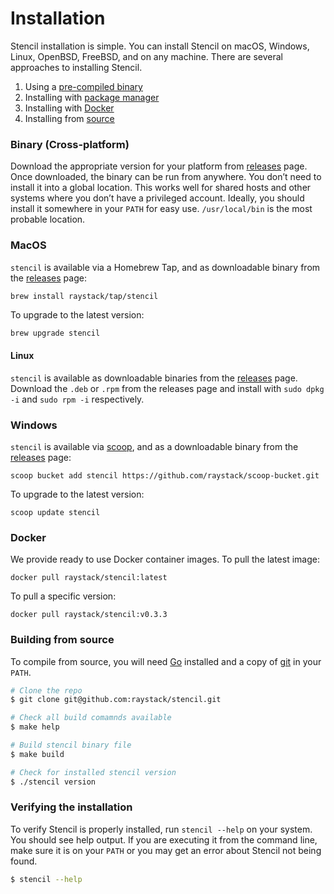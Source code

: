 # Installation

Stencil installation is simple. You can install Stencil on macOS, Windows, Linux, OpenBSD, FreeBSD, and on any machine. There are several approaches to installing Stencil.

1. Using a [pre-compiled binary](#binary-cross-platform)
2. Installing with [package manager](#MacOS)
3. Installing with [Docker](#Docker)
4. Installing from [source](#building-from-source)

### Binary (Cross-platform)

Download the appropriate version for your platform from [releases](https://github.com/raystack/stencil/releases) page. Once downloaded, the binary can be run from anywhere.
You don’t need to install it into a global location. This works well for shared hosts and other systems where you don’t have a privileged account.
Ideally, you should install it somewhere in your `PATH` for easy use. `/usr/local/bin` is the most probable location.

### MacOS

`stencil` is available via a Homebrew Tap, and as downloadable binary from the [releases](https://github.com/raystack/stencil/releases/latest) page:

```sh
brew install raystack/tap/stencil
```

To upgrade to the latest version:

```
brew upgrade stencil
```

#### Linux

`stencil` is available as downloadable binaries from the [releases](https://github.com/raystack/stencil/releases/latest) page. Download the `.deb` or `.rpm` from the releases page and install with `sudo dpkg -i` and `sudo rpm -i` respectively.

### Windows

`stencil` is available via [scoop](https://scoop.sh/), and as a downloadable binary from the [releases](https://github.com/raystack/stencil/releases/latest) page:

```
scoop bucket add stencil https://github.com/raystack/scoop-bucket.git
```

To upgrade to the latest version:

```
scoop update stencil
```

### Docker

We provide ready to use Docker container images. To pull the latest image:

```
docker pull raystack/stencil:latest
```

To pull a specific version:

```
docker pull raystack/stencil:v0.3.3
```

### Building from source

To compile from source, you will need [Go](https://golang.org/) installed and a copy of [git](https://www.git-scm.com/) in your `PATH`.

```bash
# Clone the repo
$ git clone git@github.com:raystack/stencil.git

# Check all build comamnds available
$ make help

# Build stencil binary file
$ make build

# Check for installed stencil version
$ ./stencil version
```

### Verifying the installation

To verify Stencil is properly installed, run `stencil --help` on your system. You should see help output. If you are executing it from the command line, make sure it is on your `PATH` or you may get an error about Stencil not being found.

```bash
$ stencil --help
```
